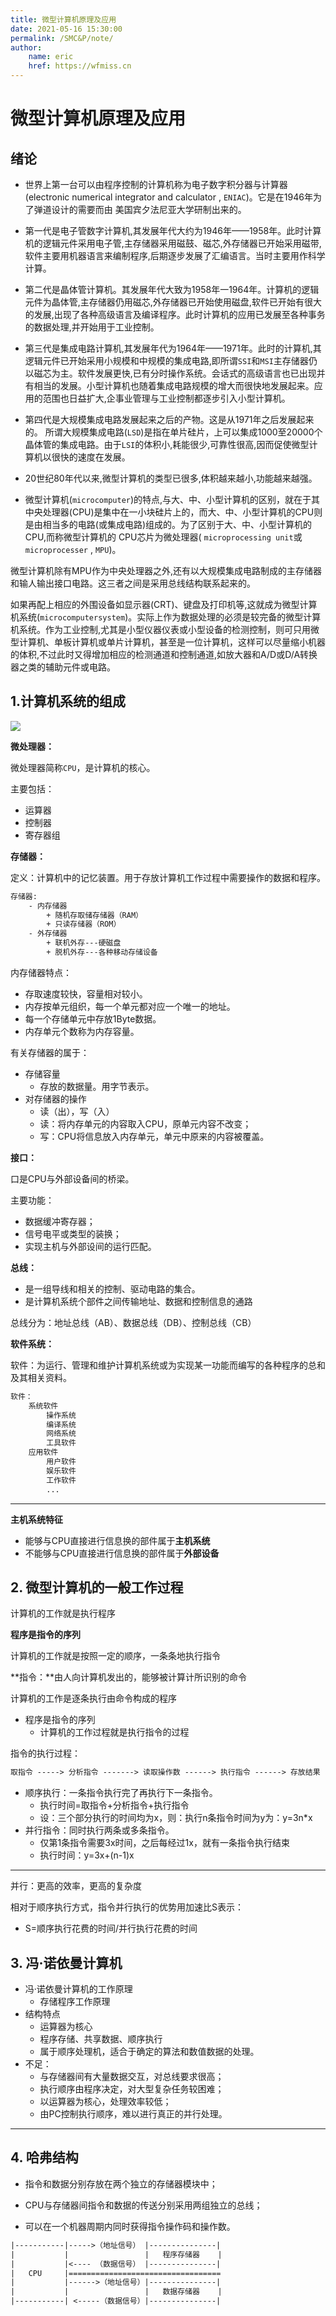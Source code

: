 ```yaml
---
title: 微型计算机原理及应用
date: 2021-05-16 15:30:00
permalink: /SMC&P/note/
author: 
    name: eric
    href: https://wfmiss.cn
---
```

# 微型计算机原理及应用

## 绪论

- 世界上第一台可以由程序控制的计算机称为电子数字积分器与计算器(electronic numerical integrator and calculator , `ENIAC`)。它是在1946年为了弹道设计的需要而由 美国宾夕法尼亚大学研制出来的。

- 第一代是电子管数字计算机,其发展年代大约为1946年——1958年。此时计算机的逻辑元件采用电子管,主存储器采用磁鼓、磁芯,外存储器已开始采用磁带,软件主要用机器语言来编制程序,后期逐步发展了汇编语言。当时主要用作科学计算。

- 第二代是晶体管计算机。其发展年代大致为1958年一1964年。计算机的逻辑元件为晶体管,主存储器仍用磁芯,外存储器已开始使用磁盘,软件已开始有很大的发展,出现了各种高级语言及编译程序。此时计算机的应用已发展至各种事务的数据处理,并开始用于工业控制。

- 第三代是集成电路计算机,其发展年代为1964年——1971年。此时的计算机,其逻辑元件已开始采用小规模和中规模的集成电路,即所谓`SSI`和`MSI`主存储器仍以磁芯为主。软件发展更快,已有分时操作系统。会话式的高级语言也已出现并有相当的发展。小型计算机也随着集成电路规模的增大而很快地发展起来。应用的范围也日益扩大,企事业管理与工业控制都逐步引入小型计算机。

- 第四代是大规模集成电路发展起来之后的产物。这是从1971年之后发展起来的。 所谓大规模集成电路(`LSD`)是指在单片硅片，上可以集成1000至20000个晶体管的集成电路。由于`LSI`的体积小,耗能很少,可靠性很高,因而促使微型计算机以很快的速度在发展。

- 20世纪80年代以来,微型计算机的类型已很多,体积越来越小,功能越来越强。

+ 微型计算机(`microcomputer`)的特点,与大、中、小型计算机的区别，就在于其中央处理器(CPU)是集中在一小块硅片上的，而大、中、小型计算机的CPU则是由相当多的电路(或集成电路)组成的。为了区别于大、中、小型计算机的CPU,而称微型计算机的 CPU芯片为微处理器( `microprocessing unit`或`microprocesser` , `MPU`)。

微型计算机除有MPU作为中央处理器之外,还有以大规模集成电路制成的主存储器和输人输出接口电路。这三者之间是采用总线结构联系起来的。

如果再配上相应的外围设备如显示器(CRT)、键盘及打印机等,这就成为微型计算机系统(`microcomputersystem`)。实际上作为数据处理的必须是较完备的微型计算机系统。作为工业控制,尤其是小型仪器仪表或小型设备的检测控制，则可只用微型计算机、单板计算机或单片计算机，甚至是一位计算机，这样可以尽量缩小机器的体积,不过此时又得增加相应的检测通道和控制通道,如放大器和A/D或D/A转换器之类的辅助元件或电路。

## 1.计算机系统的组成

![](https://cdn.jsdelivr.net/gh/wfmiss/pictures/Principle_and_application_of_microcomputer/7.png)

**微处理器：**

微处理器简称`CPU`，是计算机的核心。

主要包括：

- 运算器
- 控制器
- 寄存器组



**存储器：**

定义：计算机中的记忆装置。用于存放计算机工作过程中需要操作的数据和程序。

```txt
存储器:
	- 内存储器
		+ 随机存取储存储器（RAM）
		+ 只读存储器（ROM）
	- 外存储器
		+ 联机外存---硬磁盘
		+ 脱机外存---各种移动存储设备
```

内存储器特点：

- 存取速度较快，容量相对较小。
- 内存按单元组织，每一个单元都对应一个唯一的地址。
- 每一个存储单元中存放1Byte数据。
- 内存单元个数称为内存容量。

有关存储器的属于：

- 存储容量
  - 存放的数据量。用字节表示。
- 对存储器的操作
  - 读（出），写（入）
  - 读：将内存单元的内容取入CPU，原单元内容不改变；
  - 写：CPU将信息放入内存单元，单元中原来的内容被覆盖。



**接口：**

口是CPU与外部设备间的桥梁。

主要功能：

- 数据缓冲寄存器；
- 信号电平或类型的装换；
- 实现主机与外部设间的运行匹配。



**总线：**

- 是一组导线和相关的控制、驱动电路的集合。
- 是计算机系统个部件之间传输地址、数据和控制信息的通路

总线分为：地址总线（AB）、数据总线（DB）、控制总线（CB）



**软件系统：**

软件：为运行、管理和维护计算机系统或为实现某一功能而编写的各种程序的总和及其相关资料。

```txt
软件：
	系统软件
		操作系统
		编译系统
		网络系统
		工具软件
	应用软件
		用户软件
		娱乐软件
		工作软件
		...
```



*****

**主机系统特征**

- 能够与CPU直接进行信息换的部件属于**主机系统**
- 不能够与CPU直接进行信息换的部件属于**外部设备**

## 2. 微型计算机的一般工作过程

计算机的工作就是执行程序

**程序是指令的序列**

计算机的工作就是按照一定的顺序，一条条地执行指令

**指令：**由人向计算机发出的，能够被计算计所识别的命令

计算机的工作是逐条执行由命令构成的程序

- 程序是指令的序列
  - 计算机的工作过程就是执行指令的过程

指令的执行过程：

```txt
取指令 -----> 分析指令 -------> 读取操作数 ------> 执行指令 ------> 存放结果
```

- 顺序执行：一条指令执行完了再执行下一条指令。
  - 执行时间=取指令+分析指令+执行指令
  - 设：三个部分执行的时间均为x，则：执行n条指令时间为y为：y=3n*x
- 并行指令：同时执行两条或多条指令。
  - 仅第1条指令需要3x时间，之后每经过1x，就有一条指令执行结束
  - 执行时间：y=3x+(n-1)x

******

并行：更高的效率，更高的复杂度

相对于顺序执行方式，指令并行执行的优势用加速比S表示：

- S=顺序执行花费的时间/并行执行花费的时间

## 3. 冯·诺依曼计算机

- 冯·诺依曼计算机的工作原理
  - 存储程序工作原理
- 结构特点
  - 运算器为核心
  - 程序存储、共享数据、顺序执行
  - 属于顺序处理机，适合于确定的算法和数值数据的处理。
- 不足：
  - 与存储器间有大量数据交互，对总线要求很高；
  - 执行顺序由程序决定，对大型复杂任务较困难；
  - 以运算器为核心，处理效率较低；
  - 由PC控制执行顺序，难以进行真正的并行处理。

*******

## 4. 哈弗结构

- 指令和数据分别存放在两个独立的存储器模块中；

- CPU与存储器间指令和数据的传送分别采用两组独立的总线；
- 可以在一个机器周期内同时获得指令操作码和操作数。

```txt
|-----------|----->（地址信号） |---------------|
|			|				  |   程序存储器    |
|			|<---- （数据信号） |---------------|
|	CPU 	|==================================
|			|------>（地址信号）|---------------|
|			|				  |   数据存储器    | 
|-----------| <-----（数据信号）|---------------|
```


